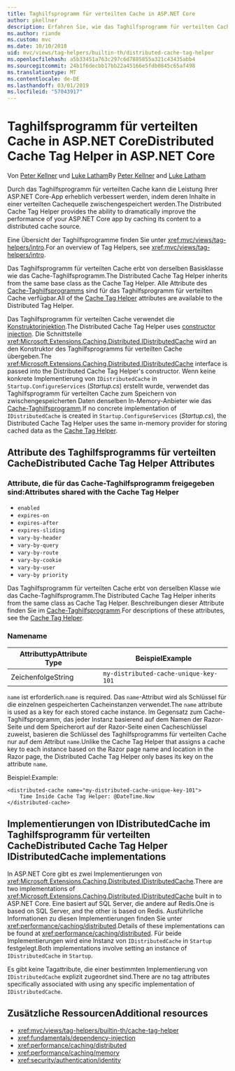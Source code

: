 ```yaml
---
title: Taghilfsprogramm für verteilten Cache in ASP.NET Core
author: pkellner
description: Erfahren Sie, wie das Taghilfsprogramm für verteilten Cache verwendet wird.
ms.author: riande
ms.custom: mvc
ms.date: 10/10/2018
uid: mvc/views/tag-helpers/builtin-th/distributed-cache-tag-helper
ms.openlocfilehash: a5b33451a763c297c6d7885855a321c43435abb4
ms.sourcegitcommit: 24b1f6decbb17bb22a45166e5fdb0845c65af498
ms.translationtype: MT
ms.contentlocale: de-DE
ms.lasthandoff: 03/01/2019
ms.locfileid: "57043917"
---
```

# <a name="distributed-cache-tag-helper-in-aspnet-core"></a><span data-ttu-id="c327c-103">Taghilfsprogramm für verteilten Cache in ASP.NET Core</span><span class="sxs-lookup"><span data-stu-id="c327c-103">Distributed Cache Tag Helper in ASP.NET Core</span></span>

<span data-ttu-id="c327c-104">Von [Peter Kellner](http://peterkellner.net) und [Luke Latham](https://github.com/guardrex)</span><span class="sxs-lookup"><span data-stu-id="c327c-104">By [Peter Kellner](http://peterkellner.net) and [Luke Latham](https://github.com/guardrex)</span></span>

<span data-ttu-id="c327c-105">Durch das Taghilfsprogramm für verteilten Cache kann die Leistung Ihrer ASP.NET Core-App erheblich verbessert werden, indem deren Inhalte in einer verteilten Cachequelle zwischengespeichert werden.</span><span class="sxs-lookup"><span data-stu-id="c327c-105">The Distributed Cache Tag Helper provides the ability to dramatically improve the performance of your ASP.NET Core app by caching its content to a distributed cache source.</span></span>

<span data-ttu-id="c327c-106">Eine Übersicht der Taghilfsprogramme finden Sie unter <xref:mvc/views/tag-helpers/intro>.</span><span class="sxs-lookup"><span data-stu-id="c327c-106">For an overview of Tag Helpers, see <xref:mvc/views/tag-helpers/intro>.</span></span>

<span data-ttu-id="c327c-107">Das Taghilfsprogramm für verteilten Cache erbt von derselben Basisklasse wie das Cache-Taghilfsprogramm.</span><span class="sxs-lookup"><span data-stu-id="c327c-107">The Distributed Cache Tag Helper inherits from the same base class as the Cache Tag Helper.</span></span> <span data-ttu-id="c327c-108">Alle Attribute des [Cache-Taghilfsprogramms](xref:mvc/views/tag-helpers/builtin-th/cache-tag-helper) sind für das Taghilfsprogramm für verteilten Cache verfügbar.</span><span class="sxs-lookup"><span data-stu-id="c327c-108">All of the [Cache Tag Helper](xref:mvc/views/tag-helpers/builtin-th/cache-tag-helper) attributes are available to the Distributed Tag Helper.</span></span>

<span data-ttu-id="c327c-109">Das Taghilfsprogramm für verteilten Cache verwendet die [Konstruktorinjektion](xref:fundamentals/dependency-injection#constructor-injection-behavior).</span><span class="sxs-lookup"><span data-stu-id="c327c-109">The Distributed Cache Tag Helper uses [constructor injection](xref:fundamentals/dependency-injection#constructor-injection-behavior).</span></span> <span data-ttu-id="c327c-110">Die Schnittstelle <xref:Microsoft.Extensions.Caching.Distributed.IDistributedCache> wird an den Konstruktor des Taghilfsprogramms für verteilten Cache übergeben.</span><span class="sxs-lookup"><span data-stu-id="c327c-110">The <xref:Microsoft.Extensions.Caching.Distributed.IDistributedCache> interface is passed into the Distributed Cache Tag Helper's constructor.</span></span> <span data-ttu-id="c327c-111">Wenn keine konkrete Implementierung von `IDistributedCache` in `Startup.ConfigureServices` (*Startup.cs*) erstellt wurde, verwendet das Taghilfsprogramm für verteilten Cache zum Speichern von zwischengespeicherten Daten denselben In-Memory-Anbieter wie das [Cache-Taghilfsprogramm](xref:mvc/views/tag-helpers/builtin-th/cache-tag-helper).</span><span class="sxs-lookup"><span data-stu-id="c327c-111">If no concrete implementation of `IDistributedCache` is created in `Startup.ConfigureServices` (*Startup.cs*), the Distributed Cache Tag Helper uses the same in-memory provider for storing cached data as the [Cache Tag Helper](xref:mvc/views/tag-helpers/builtin-th/cache-tag-helper).</span></span>

## <a name="distributed-cache-tag-helper-attributes"></a><span data-ttu-id="c327c-112">Attribute des Taghilfsprogramms für verteilten Cache</span><span class="sxs-lookup"><span data-stu-id="c327c-112">Distributed Cache Tag Helper Attributes</span></span>

### <a name="attributes-shared-with-the-cache-tag-helper"></a><span data-ttu-id="c327c-113">Attribute, die für das Cache-Taghilfsprogramm freigegeben sind:</span><span class="sxs-lookup"><span data-stu-id="c327c-113">Attributes shared with the Cache Tag Helper</span></span>

* `enabled`
* `expires-on`
* `expires-after`
* `expires-sliding`
* `vary-by-header`
* `vary-by-query`
* `vary-by-route`
* `vary-by-cookie`
* `vary-by-user`
* `vary-by priority`

<span data-ttu-id="c327c-114">Das Taghilfsprogramm für verteilten Cache erbt von derselben Klasse wie das Cache-Taghilfsprogramm.</span><span class="sxs-lookup"><span data-stu-id="c327c-114">The Distributed Cache Tag Helper inherits from the same class as Cache Tag Helper.</span></span> <span data-ttu-id="c327c-115">Beschreibungen dieser Attribute finden Sie im [Cache-Taghilfsprogramm](xref:mvc/views/tag-helpers/builtin-th/cache-tag-helper).</span><span class="sxs-lookup"><span data-stu-id="c327c-115">For descriptions of these attributes, see the [Cache Tag Helper](xref:mvc/views/tag-helpers/builtin-th/cache-tag-helper).</span></span>

### <a name="name"></a><span data-ttu-id="c327c-116">Name</span><span class="sxs-lookup"><span data-stu-id="c327c-116">name</span></span>

| <span data-ttu-id="c327c-117">Attributtyp</span><span class="sxs-lookup"><span data-stu-id="c327c-117">Attribute Type</span></span> | <span data-ttu-id="c327c-118">Beispiel</span><span class="sxs-lookup"><span data-stu-id="c327c-118">Example</span></span>                               |
| -------------- | ------------------------------------- |
| <span data-ttu-id="c327c-119">Zeichenfolge</span><span class="sxs-lookup"><span data-stu-id="c327c-119">String</span></span>         | `my-distributed-cache-unique-key-101` |

<span data-ttu-id="c327c-120">`name` ist erforderlich.</span><span class="sxs-lookup"><span data-stu-id="c327c-120">`name` is required.</span></span> <span data-ttu-id="c327c-121">Das `name`-Attribut wird als Schlüssel für die einzelnen gespeicherten Cacheinstanzen verwendet.</span><span class="sxs-lookup"><span data-stu-id="c327c-121">The `name` attribute is used as a key for each stored cache instance.</span></span> <span data-ttu-id="c327c-122">Im Gegensatz zum Cache-Taghilfsprogramm, das jeder Instanz basierend auf dem Namen der Razor-Seite und dem Speicherort auf der Razor-Seite einen Cacheschlüssel zuweist, basieren die Schlüssel des Taghilfsprogramms für verteilten Cache nur auf dem Attribut `name`.</span><span class="sxs-lookup"><span data-stu-id="c327c-122">Unlike the Cache Tag Helper that assigns a cache key to each instance based on the Razor page name and location in the Razor page, the Distributed Cache Tag Helper only bases its key on the attribute `name`.</span></span>

<span data-ttu-id="c327c-123">Beispiel:</span><span class="sxs-lookup"><span data-stu-id="c327c-123">Example:</span></span>

```cshtml
<distributed-cache name="my-distributed-cache-unique-key-101">
    Time Inside Cache Tag Helper: @DateTime.Now
</distributed-cache>
```

## <a name="distributed-cache-tag-helper-idistributedcache-implementations"></a><span data-ttu-id="c327c-124">Implementierungen von IDistributedCache im Taghilfsprogramm für verteilten Cache</span><span class="sxs-lookup"><span data-stu-id="c327c-124">Distributed Cache Tag Helper IDistributedCache implementations</span></span>

<span data-ttu-id="c327c-125">In ASP.NET Core gibt es zwei Implementierungen von <xref:Microsoft.Extensions.Caching.Distributed.IDistributedCache>.</span><span class="sxs-lookup"><span data-stu-id="c327c-125">There are two implementations of <xref:Microsoft.Extensions.Caching.Distributed.IDistributedCache> built in to ASP.NET Core.</span></span> <span data-ttu-id="c327c-126">Eine basiert auf SQL Server, die andere auf Redis.</span><span class="sxs-lookup"><span data-stu-id="c327c-126">One is based on SQL Server, and the other is based on Redis.</span></span> <span data-ttu-id="c327c-127">Ausführliche Informationen zu diesen Implementierungen finden Sie unter <xref:performance/caching/distributed>.</span><span class="sxs-lookup"><span data-stu-id="c327c-127">Details of these implementations can be found at <xref:performance/caching/distributed>.</span></span> <span data-ttu-id="c327c-128">Für beide Implementierungen wird eine Instanz von `IDistributedCache` in `Startup` festgelegt.</span><span class="sxs-lookup"><span data-stu-id="c327c-128">Both implementations involve setting an instance of `IDistributedCache` in `Startup`.</span></span>

<span data-ttu-id="c327c-129">Es gibt keine Tagattribute, die einer bestimmten Implementierung von `IDistributedCache` explizit zugeordnet sind.</span><span class="sxs-lookup"><span data-stu-id="c327c-129">There are no tag attributes specifically associated with using any specific implementation of `IDistributedCache`.</span></span>

## <a name="additional-resources"></a><span data-ttu-id="c327c-130">Zusätzliche Ressourcen</span><span class="sxs-lookup"><span data-stu-id="c327c-130">Additional resources</span></span>

* <xref:mvc/views/tag-helpers/builtin-th/cache-tag-helper>
* <xref:fundamentals/dependency-injection>
* <xref:performance/caching/distributed>
* <xref:performance/caching/memory>
* <xref:security/authentication/identity>

